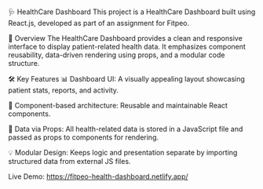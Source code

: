🩺 HealthCare Dashboard
This project is a HealthCare Dashboard built using React.js, developed as part of an assignment for Fitpeo.

🚀 Overview
The HealthCare Dashboard provides a clean and responsive interface to display patient-related health data. It emphasizes component reusability, data-driven rendering using props, and a modular code structure.

🛠️ Key Features
📊 Dashboard UI: A visually appealing layout showcasing patient stats, reports, and activity.

🔁 Component-based architecture: Reusable and maintainable React components.

🧠 Data via Props: All health-related data is stored in a JavaScript file and passed as props to components for rendering.

💡 Modular Design: Keeps logic and presentation separate by importing structured data from external JS files.

Live Demo: https://fitpeo-health-dashboard.netlify.app/
